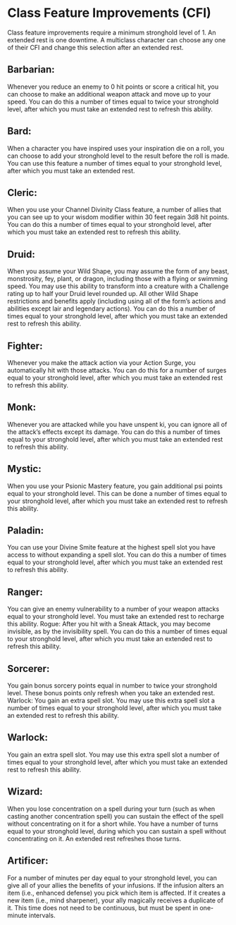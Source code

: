# Class Feature Improvements (CFI)
Class feature improvements require a minimum stronghold level of 1. An extended rest is one downtime. A multiclass character can choose any one of their CFI and change this selection after an extended rest.
## Barbarian: 
Whenever you reduce an enemy to 0 hit points or score a critical hit, you can choose to make an additional weapon attack and move up to your speed. You can do this a number of times equal to twice your stronghold level, after which you must take an extended rest to refresh this ability. 
## Bard: 
When a character you have inspired uses your inspiration die on a roll, you can choose to add your stronghold level to the result before the roll is made. You can use this feature a number of times equal to your stronghold level, after which you must take an extended rest. 
## Cleric: 
When you use your Channel Divinity Class feature, a number of allies that you can see up to your wisdom modifier within 30 feet regain 3d8 hit points. You can do this a number of times equal to your stronghold level, after which you must take an extended rest to refresh this ability. 
## Druid: 
When you assume your Wild Shape, you may assume the form of any beast, monstrosity, fey, plant, or dragon, including those with a flying or swimming speed. You may use this ability to transform into a creature with a Challenge rating up to half your Druid level rounded up. All other Wild Shape restrictions and benefits apply (including using all of the form’s actions and abilities except lair and legendary actions). You can do this a number of times equal to your stronghold level, after which you must take an extended rest to refresh this ability. 
## Fighter: 
Whenever you make the attack action via your Action Surge, you automatically hit with those attacks. You can do this for a number of surges equal to your stronghold level, after which you must take an extended rest to refresh this ability. 
## Monk: 
Whenever you are attacked while you have unspent ki, you can ignore all of the attack’s effects except its damage. You can do this a number of times equal to your stronghold level, after which you must take an extended rest to refresh this ability. 
## Mystic: 
When you use your Psionic Mastery feature, you gain additional psi points equal to your stronghold level. This can be done a number of times equal to your stronghold level, after which you must take an extended rest to refresh this ability. 
## Paladin: 
You can use your Divine Smite feature at the highest spell slot you have access to without expanding a spell slot. You can do this a number of times equal to your stronghold level, after which you must take an  extended rest to refresh this ability. 
## Ranger: 
You can give an enemy vulnerability to a number of your weapon attacks equal to your stronghold level. You must take an extended rest to recharge this ability. 
Rogue: After you hit with a Sneak Attack, you may become invisible, as by the invisibility spell. You can do this a number of times equal to your stronghold level, after which you must take an extended rest to refresh this ability. 
## Sorcerer: 
You gain bonus sorcery points equal in number to twice your stronghold level. These bonus points only refresh when you take an extended rest. 
Warlock: You gain an extra spell slot. You may use this extra spell slot a number of times equal to your stronghold level, after which you must take an extended rest to refresh this ability. 
## Warlock: 
You gain an extra spell slot. You may use this extra spell slot a number of times equal to your stronghold level, after which you must take an extended rest to refresh this ability.
## Wizard:
When you lose concentration on a spell during your turn (such as when casting another concentration spell) you can sustain the effect of the spell without concentrating on it for a short while. You have a number of turns equal to your stronghold level, during which you can sustain a spell without concentrating on it. An extended rest refreshes those turns. 
## Artificer: 
For a number of minutes per day equal to your stronghold level, you can give all of your allies the benefits of your infusions.  If the infusion alters an item (i.e., enhanced defense) you pick which item is affected.  If it creates a new item (i.e., mind sharpener), your ally magically receives a duplicate of it.  This time does not need to be continuous, but must be spent in one-minute intervals.
